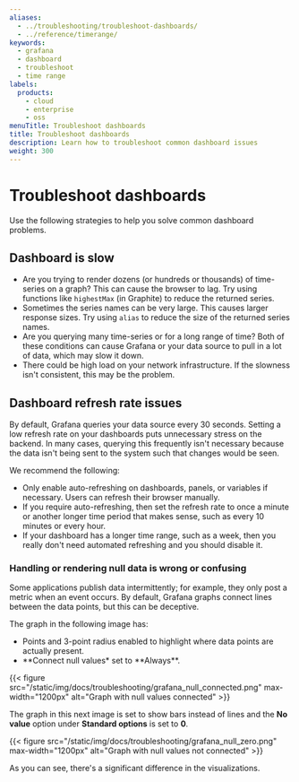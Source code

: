 ```yaml
---
aliases:
  - ../troubleshooting/troubleshoot-dashboards/
  - ../reference/timerange/
keywords:
  - grafana
  - dashboard
  - troubleshoot
  - time range
labels:
  products:
    - cloud
    - enterprise
    - oss
menuTitle: Troubleshoot dashboards
title: Troubleshoot dashboards
description: Learn how to troubleshoot common dashboard issues
weight: 300
---
```


# Troubleshoot dashboards

Use the following strategies to help you solve common dashboard problems.

## Dashboard is slow

- Are you trying to render dozens (or hundreds or thousands) of time-series on a graph? This can cause the browser to lag. Try using functions like `highestMax` (in Graphite) to reduce the returned series.
- Sometimes the series names can be very large. This causes larger response sizes. Try using `alias` to reduce the size of the returned series names.
- Are you querying many time-series or for a long range of time? Both of these conditions can cause Grafana or your data source to pull in a lot of data, which may slow it down.
- There could be high load on your network infrastructure. If the slowness isn't consistent, this may be the problem.

## Dashboard refresh rate issues

By default, Grafana queries your data source every 30 seconds. Setting a low refresh rate on your dashboards puts unnecessary stress on the backend. In many cases, querying this frequently isn't necessary because the data isn't being sent to the system such that changes would be seen.

We recommend the following:

- Only enable auto-refreshing on dashboards, panels, or variables if necessary. Users can refresh their browser manually.
- If you require auto-refreshing, then set the refresh rate to once a minute or another longer time period that makes sense, such as every 10 minutes or every hour.
- If your dashboard has a longer time range, such as a week, then you really don't need automated refreshing and you should disable it.

### Handling or rendering null data is wrong or confusing

Some applications publish data intermittently; for example, they only post a metric when an event occurs. By default, Grafana graphs connect lines between the data points, but this can be deceptive.

The graph in the following image has:

- Points and 3-point radius enabled to highlight where data points are actually present.
- **Connect null values\* set to **Always\*\*.

{{< figure src="/static/img/docs/troubleshooting/grafana_null_connected.png" max-width="1200px" alt="Graph with null values connected" >}}

The graph in this next image is set to show bars instead of lines and the **No value** option under **Standard options** is set to **0**.

{{< figure src="/static/img/docs/troubleshooting/grafana_null_zero.png" max-width="1200px" alt="Graph with null values not connected" >}}

As you can see, there's a significant difference in the visualizations.
